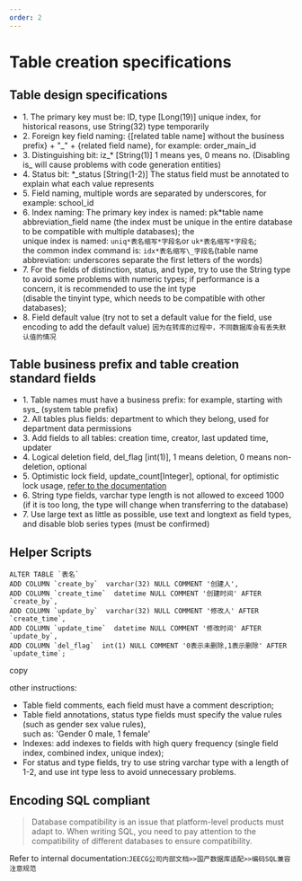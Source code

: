 ```yaml
---
order: 2
---
```


# Table creation specifications

## Table design specifications

- 1\. The primary key must be: ID, type \[Long(19)\] unique index, for historical reasons, use String(32) type temporarily
- 2\. Foreign key field naming: {\[related table name\] without the business prefix} + "\_" + {related field name}, for example: order_main_id
- 3\. Distinguishing bit: iz\_\* \[String(1)\] 1 means yes, 0 means no. (Disabling is\_ will cause problems with code generation entities)
- 4\. Status bit: \*\_status \[String(1-2)\] The status field must be annotated to explain what each value represents
- 5\. Field naming, multiple words are separated by underscores, for example: school_id
- 6\. Index naming: The primary key index is named: pk*table name abbreviation_field name (the index must be unique in the entire database to be compatible with multiple databases); the  
  unique index is named: `uniq*表名缩写*字段名`or `uk*表名缩写*字段名`;  
the common index command is: `idx*表名缩写\_字段名`(table name abbreviation: underscores separate the first letters of the words)
- 7\. For the fields of distinction, status, and type, try to use the String type to avoid some problems with numeric types; if performance is a concern, it is recommended to use the int type  
  (disable the tinyint type, which needs to be compatible with other databases);
- 8\. Field default value (try not to set a default value for the field, use encoding to add the default value) `因为在转库的过程中，不同数据库会有丢失默认值的情况`

## Table business prefix and table creation standard fields

- 1\. Table names must have a business prefix: for example, starting with sys\_ (system table prefix)
- 2\. All tables plus fields: department to which they belong, used for department data permissions
- 3\. Add fields to all tables: creation time, creator, last updated time, updater
- 4\. Logical deletion field, del_flag \[int(1)\], 1 means deletion, 0 means non-deletion, optional
- 5\. Optimistic lock field, update_count\[Integer\], optional, for optimistic lock usage, [refer to the documentation](https://www.baomidou.com/pages/0d93c0/#optimisticlockerinnerinterceptor)
- 6\. String type fields, varchar type length is not allowed to exceed 1000 (if it is too long, the type will change when transferring to the database)
- 7\. Use large text as little as possible, use text and longtext as field types, and disable blob series types (must be confirmed)

## Helper Scripts

```
ALTER TABLE `表名`
ADD COLUMN `create_by`  varchar(32) NULL COMMENT '创建人',
ADD COLUMN `create_time`  datetime NULL COMMENT '创建时间' AFTER `create_by`,
ADD COLUMN `update_by`  varchar(32) NULL COMMENT '修改人' AFTER `create_time`,
ADD COLUMN `update_time`  datetime NULL COMMENT '修改时间' AFTER `update_by`,
ADD COLUMN `del_flag`  int(1) NULL COMMENT '0表示未删除,1表示删除' AFTER `update_time`;
```

copy

other instructions:

- Table field comments, each field must have a comment description;
- Table field annotations, status type fields must specify the value rules (such as gender sex value rules),  
  such as: 'Gender 0 male, 1 female'
- Indexes: add indexes to fields with high query frequency (single field index, combined index, unique index);
- For status and type fields, try to use string varchar type with a length of 1-2, and use int type less to avoid unnecessary problems.

## Encoding SQL compliant

> Database compatibility is an issue that platform-level products must adapt to. When writing SQL, you need to pay attention to the compatibility of different databases to ensure compatibility.

Refer to internal documentation:`JEECG公司内部文档>>国产数据库适配>>编码SQL兼容注意规范`
